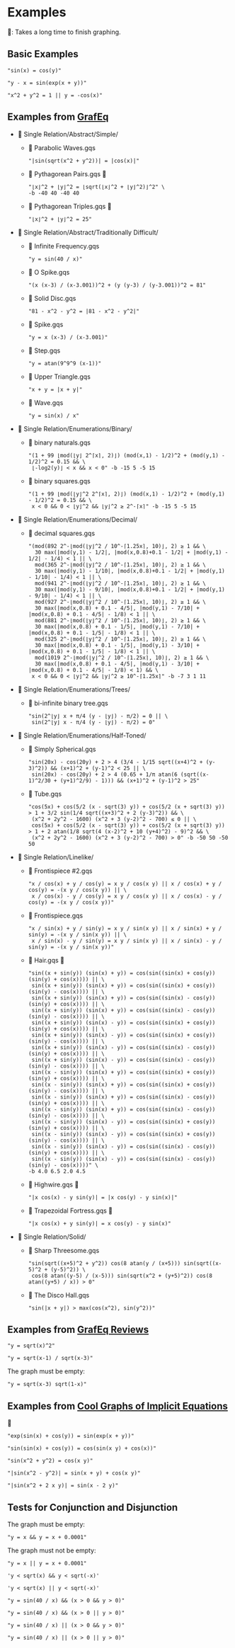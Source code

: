 # Examples

🐌: Takes a long time to finish graphing.

## Basic Examples

```text
"sin(x) = cos(y)"
```

```text
"y - x = sin(exp(x + y))"
```

```text
"x^2 + y^2 = 1 || y = -cos(x)"
```

## Examples from [GrafEq](http://www.peda.com/grafeq/)

- 📂 Single Relation/Abstract/Simple/

  - 📄 Parabolic Waves.gqs

    ```text
    "|sin(sqrt(x^2 + y^2))| = |cos(x)|"
    ```

  - 📄 Pythagorean Pairs.gqs 🐌

    ```text
    "⌊x⌋^2 + ⌊y⌋^2 = ⌊sqrt(⌊x⌋^2 + ⌊y⌋^2)⌋^2" \
    -b -40 40 -40 40
    ```

  - 📄 Pythagorean Triples.gqs 🐌

    ```text
    "⌊x⌋^2 + ⌊y⌋^2 = 25"
    ```

- 📂 Single Relation/Abstract/Traditionally Difficult/

  - 📄 Infinite Frequency.gqs

    ```text
    "y = sin(40 / x)"
    ```

  - 📄 O Spike.gqs

    ```text
    "(x (x-3) / (x-3.001))^2 + (y (y-3) / (y-3.001))^2 = 81"
    ```

  - 📄 Solid Disc.gqs

    ```text
    "81 - x^2 - y^2 = |81 - x^2 - y^2|"
    ```

  - 📄 Spike.gqs

    ```text
    "y = x (x-3) / (x-3.001)"
    ```

  - 📄 Step.gqs

    ```text
    "y = atan(9^9^9 (x-1))"
    ```

  - 📄 Upper Triangle.gqs

    ```text
    "x + y = |x + y|"
    ```

  - 📄 Wave.gqs

    ```text
    "y = sin(x) / x"
    ```

- 📂 Single Relation/Enumerations/Binary/

  - 📄 binary naturals.gqs

    ```text
    "(1 + 99 ⌊mod(⌊y⌋ 2^⌈x⌉, 2)⌋) (mod(x,1) - 1/2)^2 + (mod(y,1) - 1/2)^2 = 0.15 && \
     ⌊-log2(y)⌋ < x && x < 0" -b -15 5 -5 15
    ```

  - 📄 binary squares.gqs

    ```text
    "(1 + 99 ⌊mod(⌊y⌋^2 2^⌈x⌉, 2)⌋) (mod(x,1) - 1/2)^2 + (mod(y,1) - 1/2)^2 = 0.15 && \
     x < 0 && 0 < ⌊y⌋^2 && ⌊y⌋^2 ≥ 2^-⌈x⌉" -b -15 5 -5 15
    ```

- 📂 Single Relation/Enumerations/Decimal/

  - 📄 decimal squares.gqs

    ```text
    "(mod(892 2^-⌊mod(⌊y⌋^2 / 10^-⌈1.25x⌉, 10)⌋, 2) ≥ 1 && \
      30 max(|mod(y,1) - 1/2|, |mod(x,0.8)+0.1 - 1/2| + |mod(y,1) - 1/2| - 1/4) < 1 || \
      mod(365 2^-⌊mod(⌊y⌋^2 / 10^-⌈1.25x⌉, 10)⌋, 2) ≥ 1 && \
      30 max(|mod(y,1) - 1/10|, |mod(x,0.8)+0.1 - 1/2| + |mod(y,1) - 1/10| - 1/4) < 1 || \
      mod(941 2^-⌊mod(⌊y⌋^2 / 10^-⌈1.25x⌉, 10)⌋, 2) ≥ 1 && \
      30 max(|mod(y,1) - 9/10|, |mod(x,0.8)+0.1 - 1/2| + |mod(y,1) - 9/10| - 1/4) < 1 || \
      mod(927 2^-⌊mod(⌊y⌋^2 / 10^-⌈1.25x⌉, 10)⌋, 2) ≥ 1 && \
      30 max(|mod(x,0.8) + 0.1 - 4/5|, |mod(y,1) - 7/10| + |mod(x,0.8) + 0.1 - 4/5| - 1/8) < 1 || \
      mod(881 2^-⌊mod(⌊y⌋^2 / 10^-⌈1.25x⌉, 10)⌋, 2) ≥ 1 && \
      30 max(|mod(x,0.8) + 0.1 - 1/5|, |mod(y,1) - 7/10| + |mod(x,0.8) + 0.1 - 1/5| - 1/8) < 1 || \
      mod(325 2^-⌊mod(⌊y⌋^2 / 10^-⌈1.25x⌉, 10)⌋, 2) ≥ 1 && \
      30 max(|mod(x,0.8) + 0.1 - 1/5|, |mod(y,1) - 3/10| + |mod(x,0.8) + 0.1 - 1/5| - 1/8) < 1 || \
      mod(1019 2^-⌊mod(⌊y⌋^2 / 10^-⌈1.25x⌉, 10)⌋, 2) ≥ 1 && \
      30 max(|mod(x,0.8) + 0.1 - 4/5|, |mod(y,1) - 3/10| + |mod(x,0.8) + 0.1 - 4/5| - 1/8) < 1) && \
     x < 0 && 0 < ⌊y⌋^2 && ⌊y⌋^2 ≥ 10^-⌈1.25x⌉" -b -7 3 1 11
    ```

- 📂 Single Relation/Enumerations/Trees/

  - 📄 bi-infinite binary tree.gqs

    ```text
    "sin(2^⌊y⌋ x + π/4 (y - ⌊y⌋) - π/2) = 0 || \
     sin(2^⌊y⌋ x - π/4 (y - ⌊y⌋) - π/2) = 0"
    ```

- 📂 Single Relation/Enumerations/Half-Toned/

  - 📄 Simply Spherical.gqs

    ```text
    "sin(20x) - cos(20y) + 2 > 4 (3/4 - 1/15 sqrt((x+4)^2 + (y-3)^2)) && (x+1)^2 + (y-1)^2 < 25 || \
     sin(20x) - cos(20y) + 2 > 4 (0.65 + 1/π atan(6 (sqrt((x-1)^2/30 + (y+1)^2/9) - 1))) && (x+1)^2 + (y-1)^2 > 25"
    ```

  - 📄 Tube.gqs

    ```text
    "cos(5x) + cos(5/2 (x - sqrt(3) y)) + cos(5/2 (x + sqrt(3) y)) > 1 + 3/2 sin(1/4 sqrt((x+3)^2 + 2 (y-3)^2)) && \
     (x^2 + 2y^2 - 1600) (x^2 + 3 (y-2)^2 - 700) ≤ 0 || \
     cos(5x) + cos(5/2 (x - sqrt(3) y)) + cos(5/2 (x + sqrt(3) y)) > 1 + 2 atan(1/8 sqrt(4 (x-2)^2 + 10 (y+4)^2) - 9)^2 && \
     (x^2 + 2y^2 - 1600) (x^2 + 3 (y-2)^2 - 700) > 0" -b -50 50 -50 50
    ```

- 📂 Single Relation/Linelike/

  - 📄 Frontispiece #2.gqs

    ```text
    "x / cos(x) + y / cos(y) = x y / cos(x y) || x / cos(x) + y / cos(y) = -(x y / cos(x y)) || \
     x / cos(x) - y / cos(y) = x y / cos(x y) || x / cos(x) - y / cos(y) = -(x y / cos(x y))"
    ```

  - 📄 Frontispiece.gqs

    ```text
    "x / sin(x) + y / sin(y) = x y / sin(x y) || x / sin(x) + y / sin(y) = -(x y / sin(x y)) || \
     x / sin(x) - y / sin(y) = x y / sin(x y) || x / sin(x) - y / sin(y) = -(x y / sin(x y))"
    ```

  - 📄 Hair.gqs 🐌

    ```text
    "sin((x + sin(y)) (sin(x) + y)) = cos(sin((sin(x) + cos(y)) (sin(y) + cos(x)))) || \
     sin((x + sin(y)) (sin(x) + y)) = cos(sin((sin(x) + cos(y)) (sin(y) - cos(x)))) || \
     sin((x + sin(y)) (sin(x) + y)) = cos(sin((sin(x) - cos(y)) (sin(y) + cos(x)))) || \
     sin((x + sin(y)) (sin(x) + y)) = cos(sin((sin(x) - cos(y)) (sin(y) - cos(x)))) || \
     sin((x + sin(y)) (sin(x) - y)) = cos(sin((sin(x) + cos(y)) (sin(y) + cos(x)))) || \
     sin((x + sin(y)) (sin(x) - y)) = cos(sin((sin(x) + cos(y)) (sin(y) - cos(x)))) || \
     sin((x + sin(y)) (sin(x) - y)) = cos(sin((sin(x) - cos(y)) (sin(y) + cos(x)))) || \
     sin((x + sin(y)) (sin(x) - y)) = cos(sin((sin(x) - cos(y)) (sin(y) - cos(x)))) || \
     sin((x - sin(y)) (sin(x) + y)) = cos(sin((sin(x) + cos(y)) (sin(y) + cos(x)))) || \
     sin((x - sin(y)) (sin(x) + y)) = cos(sin((sin(x) + cos(y)) (sin(y) - cos(x)))) || \
     sin((x - sin(y)) (sin(x) + y)) = cos(sin((sin(x) - cos(y)) (sin(y) + cos(x)))) || \
     sin((x - sin(y)) (sin(x) + y)) = cos(sin((sin(x) - cos(y)) (sin(y) - cos(x)))) || \
     sin((x - sin(y)) (sin(x) - y)) = cos(sin((sin(x) + cos(y)) (sin(y) + cos(x)))) || \
     sin((x - sin(y)) (sin(x) - y)) = cos(sin((sin(x) + cos(y)) (sin(y) - cos(x)))) || \
     sin((x - sin(y)) (sin(x) - y)) = cos(sin((sin(x) - cos(y)) (sin(y) + cos(x)))) || \
     sin((x - sin(y)) (sin(x) - y)) = cos(sin((sin(x) - cos(y)) (sin(y) - cos(x))))" \
    -b 4.0 6.5 2.0 4.5
    ```

  - 📄 Highwire.gqs 🐌

    ```text
    "|x cos(x) - y sin(y)| = |x cos(y) - y sin(x)|"
    ```

  - 📄 Trapezoidal Fortress.gqs 🐌

    ```text
    "|x cos(x) + y sin(y)| = x cos(y) - y sin(x)"
    ```

- 📂 Single Relation/Solid/

  - 📄 Sharp Threesome.gqs

    ```text
    "sin(sqrt((x+5)^2 + y^2)) cos(8 atan(y / (x+5))) sin(sqrt((x-5)^2 + (y-5)^2)) \
     cos(8 atan((y-5) / (x-5))) sin(sqrt(x^2 + (y+5)^2)) cos(8 atan((y+5) / x)) > 0"
    ```

  - 📄 The Disco Hall.gqs

    ```text
    "sin(|x + y|) > max(cos(x^2), sin(y^2))"
    ```

## Examples from [GrafEq Reviews](http://www.peda.com/grafeq/reviews.html)

```text
"y = sqrt(x)^2"
```

```text
"y = sqrt(x-1) / sqrt(x-3)"
```

The graph must be empty:

```text
"y = sqrt(x-3) sqrt(1-x)"
```

## Examples from [Cool Graphs of Implicit Equations](https://web.archive.org/web/20160221140058/http://www.xamuel.com/graphs-of-implicit-equations/)

🐌

```text
"exp(sin(x) + cos(y)) = sin(exp(x + y))"
```

```text
"sin(sin(x) + cos(y)) = cos(sin(x y) + cos(x))"
```

```text
"sin(x^2 + y^2) = cos(x y)"
```

```text
"|sin(x^2 - y^2)| = sin(x + y) + cos(x y)"
```

```text
"|sin(x^2 + 2 x y)| = sin(x - 2 y)"
```

## Tests for Conjunction and Disjunction

The graph must be empty:

```text
"y = x && y = x + 0.0001"
```

The graph must not be empty:

```text
"y = x || y = x + 0.0001"
```

```text
'y < sqrt(x) && y < sqrt(-x)'
```

```text
'y < sqrt(x) || y < sqrt(-x)'
```

```text
"y = sin(40 / x) && (x > 0 && y > 0)"
```

```text
"y = sin(40 / x) && (x > 0 || y > 0)"
```

```text
"y = sin(40 / x) || (x > 0 && y > 0)"
```

```text
"y = sin(40 / x) || (x > 0 || y > 0)"
```
